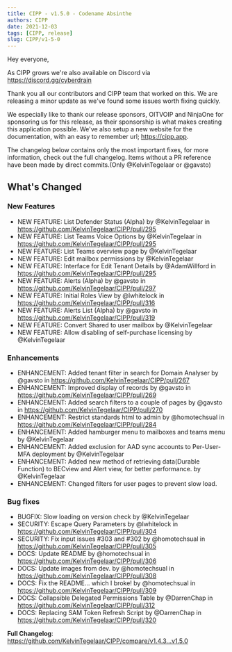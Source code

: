 ```yaml
---
title: CIPP - v1.5.0 - Codename Absinthe
authors: CIPP
date: 2021-12-03
tags: [CIPP, release]
slug: CIPP/v1-5-0
---
```


<!--truncate-->

Hey everyone,

As CIPP grows we're also available on Discord via https://discord.gg/cyberdrain

Thank you all our contributors and CIPP team that worked on this. We are releasing a minor update as we've found some issues worth fixing quickly.

We especially like to thank our release sponsors, OITVOIP and NinjaOne for sponsoring us for this release, as their sponsorship is what makes creating this application possible. We've also setup a new website for the documentation, with an easy to remember url; https://cipp.app.

The changelog below contains only the most important fixes, for more information, check out the full changelog. Items without a PR reference have been made by direct commits.(Only @KelvinTegelaar or @gavsto)


## What's Changed

### New Features
* NEW FEATURE: List Defender Status (Alpha) by @KelvinTegelaar  in https://github.com/KelvinTegelaar/CIPP/pull/295
* NEW FEATURE: List Teams Voice Options by @KelvinTegelaar in https://github.com/KelvinTegelaar/CIPP/pull/295
* NEW FEATURE: List Teams overview page by @KelvinTegelaar 
* NEW FEATURE: Edit mailbox permissions by @KelvinTegelaar 
* NEW FEATURE: Interface for Edit Tenant Details by @AdamWillford in https://github.com/KelvinTegelaar/CIPP/pull/295
* NEW FEATURE: Alerts (Alpha) by @gavsto in https://github.com/KelvinTegelaar/CIPP/pull/297
* NEW FEATURE: Initial Roles View by @lwhitelock in https://github.com/KelvinTegelaar/CIPP/pull/316
* NEW FEATURE: Alerts List (Alpha) by @gavsto in https://github.com/KelvinTegelaar/CIPP/pull/319
* NEW FEATURE: Convert Shared to user mailbox by @KelvinTegelaar
* NEW FEATURE: Allow disabling of self-purchase licensing by @KelvinTegelaar 

### Enhancements

* ENHANCEMENT: Added tenant filter in search for Domain Analyser by @gavsto in https://github.com/KelvinTegelaar/CIPP/pull/267
* ENHANCEMENT: Improved display of records by @gavsto in https://github.com/KelvinTegelaar/CIPP/pull/269
* ENHANCEMENT: Added search filters to a couple of pages by @gavsto in https://github.com/KelvinTegelaar/CIPP/pull/270
* ENHANCEMENT: Restrict standards html to admin by @homotechsual in https://github.com/KelvinTegelaar/CIPP/pull/284
* ENHANCEMENT: Added hamburger menu to mailboxes and teams menu by @KelvinTegelaar 
* ENHANCEMENT: Added exclusion for AAD sync accounts to Per-User-MFA deployment by @KelvinTegelaar 
* ENHANCEMENT: Added new method of retrieving data(Durable Function) to BECview and Alert view, for better performance. by @KelvinTegelaar 
* ENHANCEMENT: Changed filters for user pages to prevent slow load.

### Bug fixes

* BUGFIX: Slow loading on version check by @KelvinTegelaar 
* SECURITY: Escape Query Parameters by @lwhitelock in https://github.com/KelvinTegelaar/CIPP/pull/304
* SECURITY: Fix input issues #303 and #302 by @homotechsual in https://github.com/KelvinTegelaar/CIPP/pull/305
* DOCS: Update README by @homotechsual in https://github.com/KelvinTegelaar/CIPP/pull/306
* DOCS: Update images from dev. by @homotechsual in https://github.com/KelvinTegelaar/CIPP/pull/308
* DOCS: Fix the README... which I broke! by @homotechsual in https://github.com/KelvinTegelaar/CIPP/pull/309
* DOCS: Collapsible Delegated Permissions Table by @DarrenChap in https://github.com/KelvinTegelaar/CIPP/pull/312
* DOCS: Replacing SAM Token Refresh Script by @DarrenChap in https://github.com/KelvinTegelaar/CIPP/pull/320


**Full Changelog**: https://github.com/KelvinTegelaar/CIPP/compare/v1.4.3...v1.5.0

